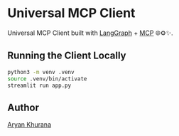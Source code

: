# Universal MCP Client

Universal MCP Client built with [LangGraph](https://langchain-ai.github.io/langgraph/tutorials/introduction/) + [MCP](https://modelcontextprotocol.io/introduction) 🌐⚙️✨.

## Running the Client Locally

```bash
python3 -m venv .venv
source .venv/bin/activate
streamlit run app.py
```

## Author

[Aryan Khurana](https://github.com/AryanK1511)
